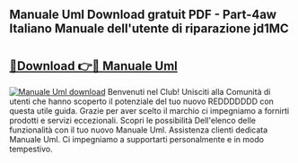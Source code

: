 ## Manuale Uml Download gratuit PDF - Part-4aw Italiano Manuale dell'utente di riparazione jd1MC

# <h2><a href="http://dfcu8g.blite.top/?on=Manuale+Uml">🔗Download 👉🔴 Manuale Uml</a></h2>

[![Manuale Uml download](https://i.imgur.com/lujVjoI.png)](http://dfcu8g.blite.top/?on=Manuale+Uml)
Benvenuti nel Club! Unisciti alla Comunità di utenti che hanno scoperto il potenziale del tuo nuovo REDDDDDDD con questa utile guida. Grazie per aver scelto il marchio ci impegniamo a fornirti prodotti e servizi eccezionali. Scopri le possibilità Dell'elenco delle funzionalità con il tuo nuovo Manuale Uml. Assistenza clienti dedicata Manuale Uml. Ci impegniamo a supportarti personalmente e in modo tempestivo.
